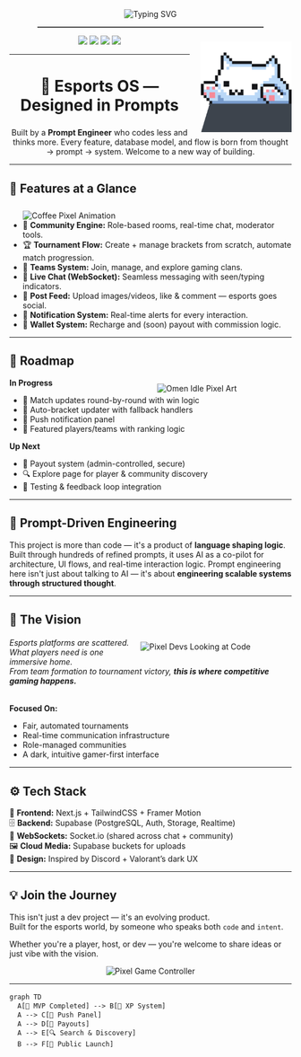 <div align="center">

<img src="https://readme-typing-svg.herokuapp.com?font=Fira+Code&size=24&duration=3000&pause=1000&color=00D9FF&center=true&vCenter=true&width=700&lines=🎮+The+Esports+Revolution;Prompt+Engineered+from+Vision+to+Reality;Gamers.+Organizers.+Communities." alt="Typing SVG" />
<hr style="height: 2px; background-color: #444; border: none; margin: -10; padding: 0; width: 80%;" />


</div>
<img align="right" src="/public/cat.gif" width="162" alt="Coffee Pixel Animation" style="margin-left: 20px; margin-top: 10px;" />

<div align="center">

<img src="https://img.shields.io/badge/Status-Under_Development-yellow?style=for-the-badge" />
<img src="https://img.shields.io/badge/Made_by-Ayush-blueviolet?style=for-the-badge" />
<img src="https://img.shields.io/badge/MVP-80%25_Complete-orange?style=for-the-badge" />
<img src="https://img.shields.io/badge/Discipline-Prompt_Engineering-success?style=for-the-badge" />

</div>

---

<h1 align="center">🎯 Esports OS — Designed in Prompts</h1>
<h3 align="center"><eAll-in-One Competitive Gaming Hub — Structured Like Code, Powered by Language</em></h3>

<p align="center">
Built by a <strong>Prompt Engineer</strong> who codes less and thinks more. Every feature, database model, and flow is born from thought → prompt → system. Welcome to a new way of building.
</p>

---

<h2>🚀 Features at a Glance</h2>

<img align="right" src="https://www.codedex.io/images/character_gifs/Ai30sjf.gif" width="480" alt="Coffee Pixel Animation" style="margin-left: 20px; margin-top: 10px;" />

- 🧠 **Community Engine:** Role-based rooms, real-time chat, moderator tools.
- 🏆 **Tournament Flow:** Create + manage brackets from scratch, automate match progression.
- 👥 **Teams System:** Join, manage, and explore gaming clans.
- 💬 **Live Chat (WebSocket):** Seamless messaging with seen/typing indicators.
- 📸 **Post Feed:** Upload images/videos, like & comment — esports goes social.
- 🔔 **Notification System:** Real-time alerts for every interaction.
- 💸 **Wallet System:** Recharge and (soon) payout with commission logic.

---

<h2>🧭 Roadmap</h2>

<img align="right" src="https://preview.redd.it/6zlacmn9vtn71.gif?width=250&auto=webp&s=cf265bb3986b51dbccfdbb834f8651d02b2198f4" width="240" alt="Omen Idle Pixel Art" style="margin-left: 20px; margin-top: 10px;" />

**In Progress**

- 🔁 Match updates round-by-round with win logic
- 🧠 Auto-bracket updater with fallback handlers
- 📨 Push notification panel
- 🌟 Featured players/teams with ranking logic

**Up Next**
- 🏦 Payout system (admin-controlled, secure)
- 🔍 Explore page for player & community discovery
- 🎯 Testing & feedback loop integration

---

<h2>🧠 Prompt-Driven Engineering</h2>

<p>
This project is more than code — it's a product of <strong>language shaping logic</strong>. Built through hundreds of refined prompts, it uses AI as a co-pilot for architecture, UI flows, and real-time interaction logic. Prompt engineering here isn't just about talking to AI — it's about <strong>engineering scalable systems through structured thought</strong>.
</p>

---

<h2>🎯 The Vision</h2>

<img align="right" src="https://i.imgur.com/EX70tvb.gif" width="270" alt="Pixel Devs Looking at Code" style="margin-left: 20px; margin-top: 10px;" />

<h6>
Esports platforms are scattered. What players need is one immersive home. <br/>
From team formation to tournament victory, <strong>this is where competitive gaming happens.</strong>
</h6>

**Focused On:**
- Fair, automated tournaments
- Real-time communication infrastructure
- Role-managed communities
- A dark, intuitive gamer-first interface

---

<h2>⚙️ Tech Stack</h2>

<p>
🧩 <strong>Frontend:</strong> Next.js + TailwindCSS + Framer Motion<br/>
🗄️ <strong>Backend:</strong> Supabase (PostgreSQL, Auth, Storage, Realtime)<br/>
🔌 <strong>WebSockets:</strong> Socket.io (shared across chat + community)<br/>
🖼️ <strong>Cloud Media:</strong> Supabase buckets for uploads<br/>
🎨 <strong>Design:</strong> Inspired by Discord + Valorant’s dark UX
</p>

---

<h2>💡 Join the Journey</h2>

<p>
This isn't just a dev project — it's an evolving product.<br/>
Built for the esports world, by someone who speaks both <code>code</code> and <code>intent</code>.
</p>

<p>
Whether you're a player, host, or dev — you're welcome to share ideas or just vibe with the vision.
</p>

<div align="center">
  <img src="https://media.tenor.com/HHg6Z2LYpgYAAAAi/gaming-pixel.gif" width="170" alt="Pixel Game Controller" />
</div>

---

```mermaid
graph TD
  A[🧱 MVP Completed] --> B[🏅 XP System]
  A --> C[📱 Push Panel]
  A --> D[💸 Payouts]
  A --> E[🔍 Search & Discovery]
  B --> F[🚀 Public Launch]
